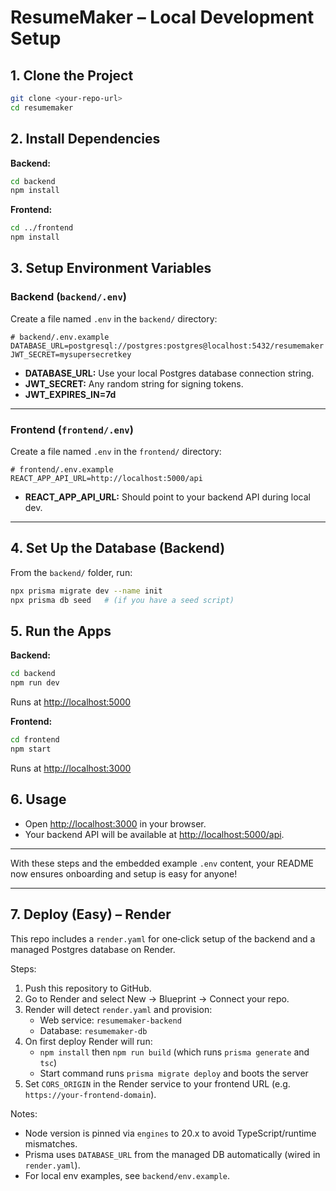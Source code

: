 # ResumeMaker – Local Development Setup

## 1. Clone the Project
```sh
git clone <your-repo-url>
cd resumemaker
```

## 2. Install Dependencies

**Backend:**
```sh
cd backend
npm install
```

**Frontend:**
```sh
cd ../frontend
npm install
```

## 3. Setup Environment Variables

### Backend (`backend/.env`)
Create a file named `.env` in the `backend/` directory:

```dotenv
# backend/.env.example
DATABASE_URL=postgresql://postgres:postgres@localhost:5432/resumemaker
JWT_SECRET=mysupersecretkey
```
- **DATABASE_URL:** Use your local Postgres database connection string.
- **JWT_SECRET:** Any random string for signing tokens.
- **JWT_EXPIRES_IN=7d** 

---

### Frontend (`frontend/.env`)
Create a file named `.env` in the `frontend/` directory:

```dotenv
# frontend/.env.example
REACT_APP_API_URL=http://localhost:5000/api
```
- **REACT_APP_API_URL:** Should point to your backend API during local dev.

---

## 4. Set Up the Database (Backend)
From the `backend/` folder, run:
```sh
npx prisma migrate dev --name init
npx prisma db seed   # (if you have a seed script)
```

## 5. Run the Apps

**Backend:**
```sh
cd backend
npm run dev
```
Runs at [http://localhost:5000](http://localhost:5000)

**Frontend:**
```sh
cd frontend
npm start
```
Runs at [http://localhost:3000](http://localhost:3000)

## 6. Usage

- Open [http://localhost:3000](http://localhost:3000) in your browser.
- Your backend API will be available at [http://localhost:5000/api](http://localhost:5000/api).

---

With these steps and the embedded example `.env` content, your README now ensures onboarding and setup is easy for anyone!

---

## 7. Deploy (Easy) – Render

This repo includes a `render.yaml` for one‑click setup of the backend and a managed Postgres database on Render.

Steps:

1. Push this repository to GitHub.
2. Go to Render and select New → Blueprint → Connect your repo.
3. Render will detect `render.yaml` and provision:
   - Web service: `resumemaker-backend`
   - Database: `resumemaker-db`
4. On first deploy Render will run:
   - `npm install` then `npm run build` (which runs `prisma generate` and `tsc`)
   - Start command runs `prisma migrate deploy` and boots the server
5. Set `CORS_ORIGIN` in the Render service to your frontend URL (e.g. `https://your-frontend-domain`).

Notes:
- Node version is pinned via `engines` to 20.x to avoid TypeScript/runtime mismatches.
- Prisma uses `DATABASE_URL` from the managed DB automatically (wired in `render.yaml`).
- For local env examples, see `backend/env.example`.
